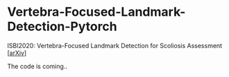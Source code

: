 # Vertebra-Focused-Landmark-Detection-Pytorch
ISBI2020: Vertebra-Focused Landmark Detection for Scoliosis Assessment   [[arXiv](https://arxiv.org/pdf/2001.03187.pdf)]

The code is coming..
